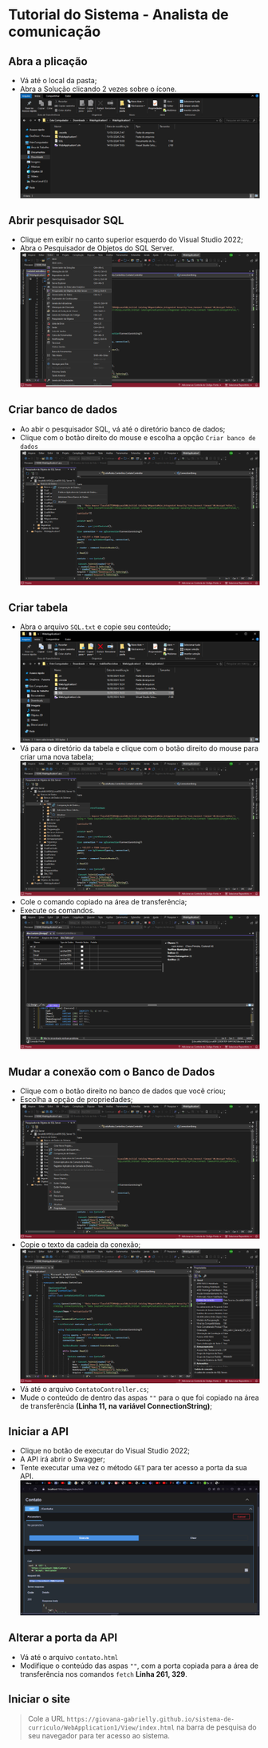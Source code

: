 # Tutorial do Sistema - Analista de comunicação

## Abra a plicação

- Vá até o local da pasta;
- Abra a Solução clicando 2 vezes sobre o ícone.
  ![Abrir a solucao](./WebApplication1/View/assets/images/abrirAplicacao.png)

## Abrir pesquisador SQL

- Clique em exibir no canto superior esquerdo do Visual Studio 2022;
- Abra o Pesquisador de Objetos do SQL Server.
  ![Abir Pesquisador SQL](./WebApplication1/View/assets/images/abrirPesquisadorSQL.png)

## Criar banco de dados

- Ao abir o pesquisador SQL, vá até o diretório banco de dados;
- Clique com o botão direito do mouse e escolha a opção `Criar banco de dados`
  ![Criar banco de dados](./WebApplication1/View/assets/images/criarBD.png)

## Criar tabela

- Abra o arquivo `SQL.txt` e copie seu conteúdo;
  ![Local do arquivo SQL.txt](./WebApplication1/View/assets/images/abrirSqlTxt.png)
- Vá para o diretório da tabela e clique com o botão direito do mouse para criar uma nova tabela;
  ![caminho para criar nova tabela](./WebApplication1/View/assets/images/ciarTabela.png)
- Cole o comando copiado na área de transferência;
- Execute os comandos.
  ![Executar comandos](./WebApplication1/View/assets/images/executarComandos.png)

## Mudar a conexão com o Banco de Dados

- Clique com o botão direito no banco de dados que você criou;
- Escolha a opção de propriedades;
  ![Mudar a cadeia da conexão](./WebApplication1/View/assets/images/mudarConexao.png)
- Copie o texto da cadeia da conexão;
  ![Cadeia da conexão](./WebApplication1/View/assets/images/cadeiaConexao.png)
- Vá até o arquivo `ContatoController.cs`;
- Mude o conteúdo de dentro das aspas `""` para o que foi copiado na área de transferência **(Linha 11, na variável ConnectionString)**;

## Iniciar a API

- Clique no botão de executar do Visual Studio 2022;
- A API irá abrir o Swagger;
- Tente executar uma vez o método `GET` para ter acesso a porta da sua API.
  ![Porta da API no Swagger](./WebApplication1/View/assets/images/portaApi.png)

## Alterar a porta da API

- Vá até o arquivo `contato.html`
- Modifique o conteúdo das aspas `""`, com a porta copiada para a área de transferência nos comandos `fetch` **Linha 261, 329**.

## Iniciar o site

> Cole a URL `https://giovana-gabrielly.github.io/sistema-de-curriculo/WebApplication1/View/index.html` na barra de pesquisa do seu navegador para ter acesso ao sistema.
